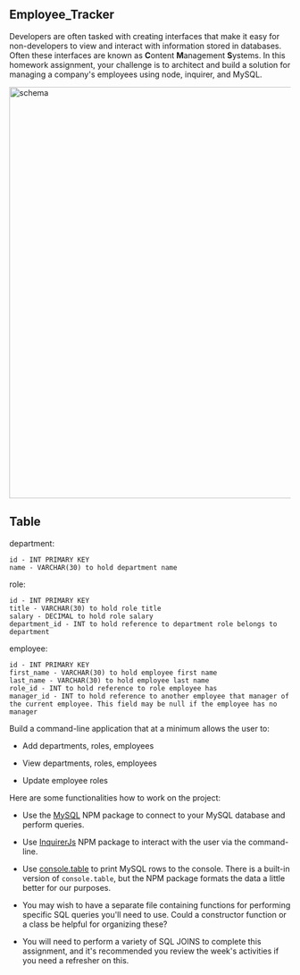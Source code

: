 ## Employee_Tracker

Developers are often tasked with creating interfaces that make it easy for non-developers to view and interact with information stored in databases. Often these interfaces are known as **C**ontent **M**anagement **S**ystems. In this homework assignment, your challenge is to architect and build a solution for managing a company's employees using node, inquirer, and MySQL.

<img width="736" alt="schema" src="https://user-images.githubusercontent.com/41492852/80520485-7ec19f80-8957-11ea-8a2b-8ae7d2c7d6da.png">


## Table

 department:

    id - INT PRIMARY KEY
    name - VARCHAR(30) to hold department name

 role:

    id - INT PRIMARY KEY
    title - VARCHAR(30) to hold role title
    salary - DECIMAL to hold role salary
    department_id - INT to hold reference to department role belongs to department

 employee:

    id - INT PRIMARY KEY
    first_name - VARCHAR(30) to hold employee first name
    last_name - VARCHAR(30) to hold employee last name
    role_id - INT to hold reference to role employee has
    manager_id - INT to hold reference to another employee that manager of the current employee. This field may be null if the employee has no manager

Build a command-line application that at a minimum allows the user to:

  * Add departments, roles, employees

  * View departments, roles, employees

  * Update employee roles

 Here are some functionalities how to work on the project:

* Use the [MySQL](https://www.npmjs.com/package/mysql) NPM package to connect to your MySQL database and perform queries.

* Use [InquirerJs](https://www.npmjs.com/package/inquirer/v/0.2.3) NPM package to interact with the user via the command-line.

* Use [console.table](https://www.npmjs.com/package/console.table) to print MySQL rows to the console. There is a built-in version of `console.table`, but the NPM package formats the data a little better for our purposes.

* You may wish to have a separate file containing functions for performing specific SQL queries you'll need to use. Could a constructor function or a class be helpful for organizing these?

* You will need to perform a variety of SQL JOINS to complete this assignment, and it's recommended you review the week's activities if you need a refresher on this.
